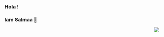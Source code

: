 ### Hola ! 
### Iam Salmaa 👋

<img src="https://imgur.com/nhjMpir" align="right">
<!--
**salmazz/salmazz** is a ✨ _special_ ✨ repository because its `README.md` (this file) appears on your GitHub profile.
 

- 🔭 I’m currently working on Big and Special Application Will you get love it  
- 🌱 I’m currently learning Advanced PHP Laravel and more 
- 👯 I’m looking to collaborate on Useful application to helpful the our community
- 💬 Ask me about Web Development , Javascript ,PHP And Laravel 
- 📫 How to reach me: you can reach me on salmamehanny.surge.sh OR  @salmazz45 on Twitter 
- 😄 Pronouns: she/her
- ⚡ Fun fact: I love writing and I will work on writing articles soon 😄
and i love sports and i building up  a healthy athletic body 🌱 
